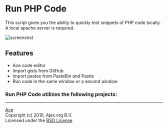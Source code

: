 Run PHP Code
============

This script gives you the ability to quickly test snippets of PHP code locally.  
A local apache server is required.  

![screenshot](https://github.com/websiteduck/Run-PHP-Code/raw/master/img/screenshot.png)  

Features
--------
- Ace code editor
- Import gists from GitHub
- Import pastes from PasteBin and Pastie
- Run code in the same window or a second window


### Run PHP Code utilizes the following projects:

---

<a href="http://ace.ajax.org">Ace</a>  
Copyright (c) 2010, Ajax.org B.V.  
Licensed under the <a href="http://www.opensource.org/licenses/bsd-license.php">BSD License</a>  

